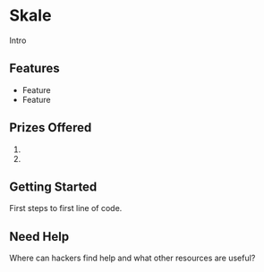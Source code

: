 # Skale

Intro

## Features

-   Feature
-   Feature

## Prizes Offered

1.
2.

## Getting Started

First steps to first line of code.

## Need Help

Where can hackers find help and what other resources are useful?
